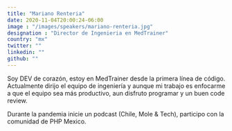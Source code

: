 ```yaml
---
title: "Mariano Renteria"
date: 2020-11-04T20:00:24-06:00
image : "/images/speakers/mariano-renteria.jpg"
designation : "Director de Ingenieria en MedTrainer"
country: "mx"
twitter: ""
linkedin: ""
github: ""
---
```


Soy DEV de corazón, estoy en MedTrainer desde la primera línea de código. Actualmente dirijo el equipo de ingeniería y aunque mi trabajo es enfocarme a que el equipo sea más productivo, aun disfruto programar y un buen code review. 

Durante la pandemia inicie un podcast (Chile, Mole & Tech), participo con la comunidad de PHP Mexico.
